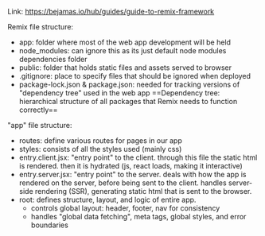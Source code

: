 Link: https://bejamas.io/hub/guides/guide-to-remix-framework

Remix file structure:
- app: folder where most of the web app development will be held
- node_modules: can ignore this as its just default node modules dependencies folder
- public: folder that holds static files and assets served to browser
- .gitignore: place to specify files that should be ignored when deployed
- package-lock.json & package.json: needed for tracking versions of "dependency tree" used in the web app
==Dependency tree: hierarchical structure of all packages that Remix needs to function correctly==

"app" file structure:
- routes: define various routes for pages in our app
- styles: consists of all the styles used (mainly css)
- entry.client.jsx: "entry point" to the client. through this file the static html is rendered. then it is hydrated (js, react loads, making it interactive)
- entry.server.jsx: "entry point" to the server. deals with how the app is rendered on the server, before being sent to the client. handles server-side rendering (SSR), generating static html that is sent to the browser.
- root: defines structure, layout, and logic of entire app. 
	- controls global layout: header, footer, nav for consistency
	- handles "global data fetching", meta tags, global styles, and error boundaries

